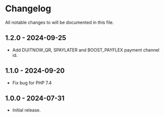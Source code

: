 # Changelog

All notable changes to will be documented in this file.

## 1.2.0 - 2024-09-25

- Add DUITNOW_QR, SPAYLATER and BOOST_PAYFLEX payment channel id.

## 1.1.0 - 2024-09-20

- Fix bug for PHP 7.4

## 1.0.0 - 2024-07-31

- Initial release.
